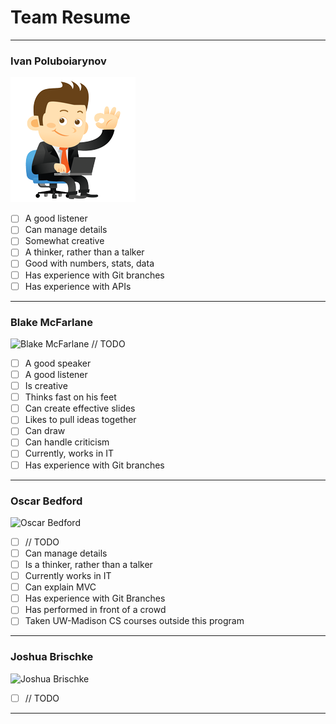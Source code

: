 # Team Resume
___
### Ivan Poluboiarynov

![Ivan Poluboiarynov](photos/Ivan-image-200x200.png)

- [ ] A good listener
- [ ] Can manage details
- [ ] Somewhat creative
- [ ] A thinker, rather than a talker
- [ ] Good with numbers, stats, data
- [ ] Has experience with Git branches
- [ ] Has experience with APIs
___

### Blake McFarlane

![Blake McFarlane](photos/) // TODO

- [ ] A good speaker
- [ ] A good listener
- [ ] Is creative
- [ ] Thinks fast on his feet
- [ ] Can create effective slides
- [ ] Likes to pull ideas together
- [ ] Can draw
- [ ] Can handle criticism
- [ ] Currently, works in IT
- [ ] Has experience with Git branches
___

### Oscar Bedford

![Oscar Bedford](photos/)

- [ ] // TODO
- [ ] Can manage details
- [ ] Is a thinker, rather than a talker
- [ ] Currently works in IT
- [ ] Can explain MVC
- [ ] Has experience with Git Branches
- [ ] Has performed in front of a crowd
- [ ] Taken UW-Madison CS courses outside this program
___

### Joshua Brischke

![Joshua Brischke](photos/)

- [ ] // TODO
___
